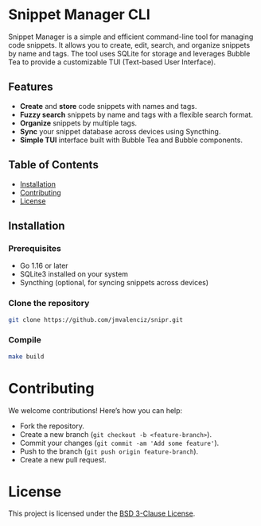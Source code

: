 # Snippet Manager CLI

Snippet Manager is a simple and efficient command-line tool for managing code snippets. It allows you to create, edit, search, and organize snippets by name and tags. The tool uses SQLite for storage and leverages Bubble Tea to provide a customizable TUI (Text-based User Interface).

## Features

- **Create** and **store** code snippets with names and tags.
- **Fuzzy search** snippets by name and tags with a flexible search format.
- **Organize** snippets by multiple tags.
- **Sync** your snippet database across devices using Syncthing.
- **Simple TUI** interface built with Bubble Tea and Bubble components.

## Table of Contents

- [Installation](#installation)
- [Contributing](#contributing)
- [License](#license)

## Installation

### Prerequisites

- Go 1.16 or later
- SQLite3 installed on your system
- Syncthing (optional, for syncing snippets across devices)

### Clone the repository

```bash
git clone https://github.com/jmvalenciz/snipr.git
```

### Compile
```bash
make build
```
# Contributing

We welcome contributions! Here’s how you can help:
- Fork the repository.
- Create a new branch (`git checkout -b <feature-branch>`).
- Commit your changes (`git commit -am 'Add some feature'`).
- Push to the branch (`git push origin feature-branch`).
- Create a new pull request.

# License

This project is licensed under the [BSD 3-Clause License](https://github.com/jmvalenciz/snipr/tree/main?tab=BSD-3-Clause-1-ov-file#readme).
